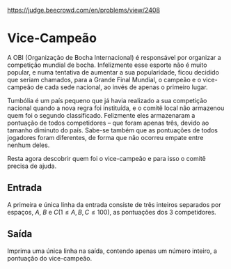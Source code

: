 https://judge.beecrowd.com/en/problems/view/2408

# Vice-Campeão

A OBI (Organização de Bocha Internacional) é responsável por organizar a
competição mundial de bocha. Infelizmente esse esporte não é muito popular, e
numa tentativa de aumentar a sua popularidade, ficou decidido que seriam
chamados, para a Grande Final Mundial, o campeão e o vice-campeão de cada sede
nacional, ao invés de apenas o primeiro lugar.

Tumbólia é um país pequeno que já havia realizado a sua competição nacional
quando a nova regra foi instituída, e o comitê local não armazenou quem foi o
segundo classificado. Felizmente eles armazenaram a pontuação de todos
competidores – que foram apenas três, devido ao tamanho diminuto do país.
Sabe-se também que as pontuações de todos jogadores foram diferentes, de forma
que não ocorreu empate entre nenhum deles.

Resta agora descobrir quem foi o vice-campeão e para isso o comitê precisa de
ajuda.

## Entrada

A primeira e única linha da entrada consiste de três inteiros separados por
espaços, $A$, $B$ e $C (1 \leq A, B, C \leq 100)$, as pontuações dos 3
competidores.

## Saída

Imprima uma única linha na saída, contendo apenas um número inteiro, a pontuação
do vice-campeão.
